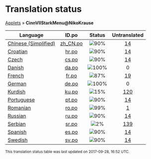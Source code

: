 # Translation status
[Applets](../../README.md) &#187; **CinnVIIStarkMenu@NikoKrause**

Language | ID.po | Status | Untranslated
---------|:--:|:------:|:-----------:
[Chinese (Simplified)](../../language-status/zh_CN.md) | [zh_CN.po](po/zh_CN.po) | ![90%](http://progressed.io/bar/90) | [14](untranslated-po/zh_CN.md)
[Croatian](../../language-status/hr.md) | [hr.po](po/hr.po) | ![90%](http://progressed.io/bar/90) | [14](untranslated-po/hr.md)
[Czech](../../language-status/cs.md) | [cs.po](po/cs.po) | ![90%](http://progressed.io/bar/90) | [14](untranslated-po/cs.md)
[Danish](../../language-status/da.md) | [da.po](po/da.po) | ![100%](http://progressed.io/bar/100) | 0
[French](../../language-status/fr.md) | [fr.po](po/fr.po) | ![87%](http://progressed.io/bar/87) | [19](untranslated-po/fr.md)
[German](../../language-status/de.md) | [de.po](po/de.po) | ![100%](http://progressed.io/bar/100) | 0
[Kurdish](../../language-status/ku.md) | [ku.po](po/ku.po) | ![15%](http://progressed.io/bar/15) | [120](untranslated-po/ku.md)
[Portuguese](../../language-status/pt.md) | [pt.po](po/pt.po) | ![90%](http://progressed.io/bar/90) | [14](untranslated-po/pt.md)
[Romanian](../../language-status/ro.md) | [ro.po](po/ro.po) | ![99%](http://progressed.io/bar/99) | [1](untranslated-po/ro.md)
[Russian](../../language-status/ru.md) | [ru.po](po/ru.po) | ![90%](http://progressed.io/bar/90) | [14](untranslated-po/ru.md)
[Serbian](../../language-status/sr.md) | [sr.po](po/sr.po) | ![2%](http://progressed.io/bar/2) | [139](untranslated-po/sr.md)
[Spanish](../../language-status/es.md) | [es.po](po/es.po) | ![90%](http://progressed.io/bar/90) | [14](untranslated-po/es.md)
[Swedish](../../language-status/sv.md) | [sv.po](po/sv.po) | ![90%](http://progressed.io/bar/90) | [14](untranslated-po/sv.md)

<sup>This translation status table was last updated on 2017-09-28, 16:52 UTC.</sup>
